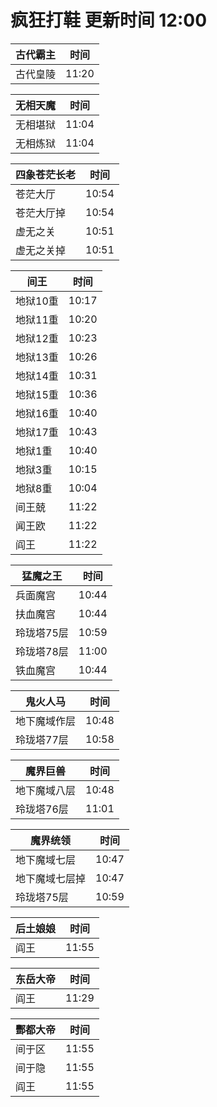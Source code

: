# 疯狂打鞋 更新时间 12:00

| 古代霸主   | 时间    |
|--------|-------|
| 古代皇陵 | 11:20 |

| 无相天魔   | 时间    |
|--------|-------|
| 无相堪狱 | 11:04 |
| 无相炼狱 | 11:04 |

| 四象苍茫长老   | 时间    |
|--------|-------|
| 苍茫大厅 | 10:54 |
| 苍茫大厅掉 | 10:54 |
| 虚无之关 | 10:51 |
| 虚无之关掉 | 10:51 |

| 间王   | 时间    |
|--------|-------|
| 地狱10重 | 10:17 |
| 地狱11重 | 10:20 |
| 地狱12重 | 10:23 |
| 地狱13重 | 10:26 |
| 地狱14重 | 10:31 |
| 地狱15重 | 10:36 |
| 地狱16重 | 10:40 |
| 地狱17重 | 10:43 |
| 地狱1重 | 10:40 |
| 地狱3重 | 10:15 |
| 地狱8重 | 10:04 |
| 间王兢 | 11:22 |
| 闻王欧 | 11:22 |
| 阎王 | 11:22 |

| 猛魔之王   | 时间    |
|--------|-------|
| 兵面魔宫 | 10:44 |
| 扶血魔宫 | 10:44 |
| 玲珑塔75层 | 10:59 |
| 玲珑塔78层 | 11:00 |
| 铁血魔宫 | 10:44 |

| 鬼火人马   | 时间    |
|--------|-------|
| 地下魔域作层 | 10:48 |
| 玲珑塔77层 | 10:58 |

| 魔界巨兽   | 时间    |
|--------|-------|
| 地下魔域八层 | 10:48 |
| 玲珑塔76层 | 11:01 |

| 魔界统领   | 时间    |
|--------|-------|
| 地下魔域七层 | 10:47 |
| 地下魔域七层掉 | 10:47 |
| 玲珑塔75层 | 10:59 |

| 后土娘娘   | 时间    |
|--------|-------|
| 阎王 | 11:55 |

| 东岳大帝   | 时间    |
|--------|-------|
| 阎王 | 11:29 |

| 酆都大帝   | 时间    |
|--------|-------|
| 间于区 | 11:55 |
| 间于隐 | 11:55 |
| 阎王 | 11:55 |
